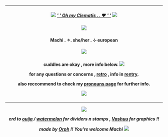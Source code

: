 ***
<h5 align="center">
  
<img src="https://ouija.crd.co/assets/images/gallery18/00be8d6c.gif?v=b8c53f22"/> [' ' Oh my Clematis . . ♥ ' '](https://open.spotify.com/intl-pt/track/0VvBXKg3HZWu8zHAPRVDVu) <img src="https://ouija.crd.co/assets/images/gallery18/00be8d6c.gif?v=b8c53f22"/>
<h5 align="center">
<img src="https://files.catbox.moe/vws6u2.png"/>
</h5>  

<h4 align="center">
Machi . ✧. she/her . ⊹ european
</h4> 
<h5 align="center">
<img src="https://tenor.com/pt-PT/view/mizisua-alien-stage-alnst-alienstage-mizi-gif-6225643560181301309](https://cdn.discordapp.com/attachments/1257451192410312746/1301698414102315078/mizisua-alien-stage.gif?ex=67256c9e&is=67241b1e&hm=a172c2ed516de8a1b933444c696e80ff59651ec1db18a4aba786ac7e5c6047a4&"/>
</h5>  
<h4 align="center">

cuddles are okay , more info below. <img src="https://ouija.crd.co/assets/images/gallery52/aab8fafc_original.gif?v=583c876b">

for any questions or concerns , [retro](https://retrospring.net/@Machii) , info in [rentry](https://rentry.org/warmbreeze).

also reccommend to check my [pronouns page](https://en.pronouns.page/@Machiyko) for further info. 

<img src="https://ouija.crd.co/assets/images/gallery54/76bc5d2b_original.png?v=583c876b"/>
</h4> 

<h5 align="center">


***
<p align ="center">
<img src="https://files.catbox.moe/vws6u2.png"/>
</p>

crd to [ouija](https://ouija.crd.co/#) / [watermelon](https://watermelon.crd.co) for dividers n stamps , [Vashuu](https://www.tumblr.com/darlingtyphoon) for graphics !!

made by [Orph](https://github.com/Ovrpheus) !!  You're welcome Machi <img src="https://ouija.crd.co/assets/images/gallery52/8701c7d6_original.gif?v=583c876b"/>


